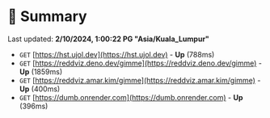 # 📖 Summary
Last updated: **2/10/2024, 1:00:22 PG "Asia/Kuala_Lumpur"**

- `GET` [https://hst.ujol.dev](https://hst.ujol.dev) - **Up** (788ms)
- `GET` [https://reddviz.deno.dev/gimme](https://reddviz.deno.dev/gimme) - **Up** (1859ms)
- `GET` [https://reddviz.amar.kim/gimme](https://reddviz.amar.kim/gimme) - **Up** (400ms)
- `GET` [https://dumb.onrender.com](https://dumb.onrender.com) - **Up** (396ms)
